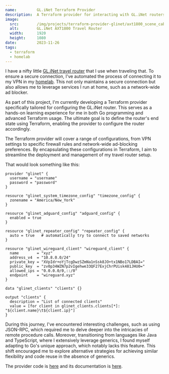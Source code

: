 ```yaml
---
name:         GL.iNet Terraform Provider
description:  A Terraform provider for interacting with GL.iNet routers
image:
  src:        /img/projects/terraform-provider-glinet/axt1800_scene_cabin.jpg
  alt:        GL.iNet AXT1800 Travel Router
  width:      1920
  height:     1080
date:         2023-11-26
tags:
  - terraform
  - homelab
---
```


I have a nifty little [GL.iNet travel router](https://www.gl-inet.com/products/gl-axt1800/) that I use when traveling that. To ensure a secure connection, I've automated the process of connecting it to my VPN in my [homelab](/projects/homelab). This not only maintains a secure connection but also allows me to leverage services I run at home, such as a network-wide ad blocker.

As part of this project, I'm currently developing a Terraform provider specifically tailored for configuring the GL.iNet router. This serves as a hands-on learning experience for me in both Go programming and advanced Terraform usage. The ultimate goal is to define the router's end state using Terraform, enabling the provider to configure the router accordingly.

The Terraform provider will cover a range of configurations, from VPN settings to specific firewall rules and network-wide ad-blocking preferences. By encapsulating these configurations in Terraform, I aim to streamline the deployment and management of my travel router setup.

That would look something like this:

```hcl
provider "glinet" {
  username = "username"
  password = "password"
}

resource "glinet_system_timezone_config" "timezone_config" {
  zonename = "America/New_York"
}

resource "glinet_adguard_config" "adguard_config" {
  enabled = true
}

resource "glinet_repeater_config" "repeater_config" {
  auto = true   # automatically try to connect to saved networks
}

resource "glinet_wireguard_client" "wireguard_client" {
  name        = "xyz"
  address_v4  = "10.8.0.0/24"
  private_key = "XVpIdr+oYjTcgDwzSZmNa1nSsk8JO+tx1NBo17LDBAI="
  public_key  = "zv0p34WZN7p2vIgehwe33QF27ExjChrPUisk481JHU0="
  allowed_ips = "0.0.0.0/0,::/0"
  endpoint    = "wireguard.xyz"
}

data "glinet_clients" "clients" {}

output "clients" {
  description = "List of connected clients"
  value = [for client in glinet_clients.clients[*]: "${client.name}\t${client.ip}"]
}
```

During this journey, I've encountered interesting challenges, such as using JSON-RPC, which required me to delve deeper into the intricacies of remote procedure calls. Moreover, transitioning from languages like Java and TypeScript, where I extensively leverage generics, I found myself adapting to Go's unique approach, which notably lacks this feature. This shift encouraged me to explore alternative strategies for achieving similar flexibility and code reuse in the absence of generics.

The provider code is [here](https://github.com/ryanrishi/terraform-provider-glinet) and its documentation is [here](https://registry.terraform.io/providers/ryanrishi/glinet/latest/docs).
